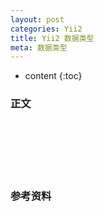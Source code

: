 ```yaml
---
layout: post
categories: Yii2
title: Yii2 数据类型
meta: 数据类型
---
```

* content
{:toc}

### 正文




<br/><br/><br/><br/><br/>
### 参考资料


